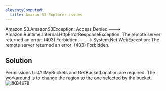 ```yaml
---
eleventyComputed:
  title: Amazon S3 Explorer issues
---
```

Amazon.S3.AmazonS3Exception: Access Denied ---> Amazon.Runtime.Internal.HttpErrorResponseException: The remote server returned an error: (403) Forbidden. ---> System.Net.WebException: The remote server returned an error: (403) Forbidden.
## Solution
Permissions ListAllMyBuckets and GetBucketLocation are required. The workaround is to change the region to the one selected by the bucket.  
![!!KB4978](https://webdevolutions.azureedge.net/docs/en/kb/KB4978.png)
